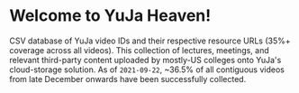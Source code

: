 # Welcome to YuJa Heaven!
CSV database of YuJa video IDs and their respective resource URLs (35%+ coverage across all videos).  This collection of lectures, meetings, and relevant third-party content uploaded by mostly-US colleges onto YuJa's cloud-storage solution.  As of `2021-09-22`, ~36.5% of all contiguous videos from late December onwards have been successfully collected.
